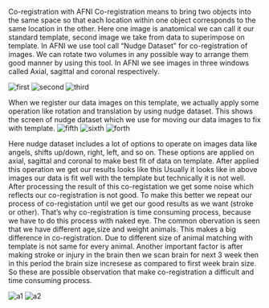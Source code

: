Co-registration with AFNI
Co-registration means to bring two objects into the same space so that each location within one object corresponds to the same location in the other. Here one image is anatomical we can call it our standard template, second image we take from data to superimpose on template. In AFNI we use tool call “Nudge Dataset” for co-registration of images. We can rotate two volumes in any possible way to arrange them good manner by using this tool.
In AFNI we see images in three windows called Axial, sagittal and coronal respectively. 

![first](https://user-images.githubusercontent.com/97203740/148406796-1d4d9a61-7828-4d98-ae4d-508a591c967f.jpg) ![second](https://user-images.githubusercontent.com/97203740/148406812-d9cc39ba-a004-4f49-b231-59933bed8475.jpg) ![third](https://user-images.githubusercontent.com/97203740/148406830-c1dea405-ec91-4703-8a4a-3c9a8ca0b1c0.jpg)

When we register our data images on this template, we actually apply some operation like rotation and translation by using nudge dataset.
This shows the screen of nudge dataset which we use for moving our data images to fix with template. 
![fifth](https://user-images.githubusercontent.com/97203740/148408104-d48c4081-b02b-4c73-8263-5144bda77a2a.jpg)
![sixth](https://user-images.githubusercontent.com/97203740/148408116-a5c5f5ba-ee7d-4e80-ae77-5c84dcf45d2a.jpg)
![forth](https://user-images.githubusercontent.com/97203740/148408081-097b19db-047b-43c7-b31a-f59b3220c523.jpg)

Here nudge dataset includes a lot of options to operate on images data like angels, shifts up/down, right, left, and so on. These options are applied on axial, sagittal and coronal to make best fit of data on template. After applied this operation we get our results looks like this
Usually it looks like in above images our data is fit well with the template but technically it is not well. After processing the result of this co-registation we get some noise which reflects our co-registration is not good. To make this better we repeat our process of co-registation until we get our good results as we want (stroke or other). That’s why co-registration is time consuming process, because we have to do this process with naked eye.
The common obervation is seen that we have different age,size and weight animals. This makes a big difference in co-registration. Due to different size of animal matching with template is not same for every animal. Another important factor is after making stroke or injury in the brain then we scan brain for next 3 week then in this period the brain size incresese as compared to first week brain size. So these are possible observation that make co-registration a difficult and time consuming process.


   ![a1](https://user-images.githubusercontent.com/97203740/148408321-60c6c04d-e59e-4b7a-a37e-924277e58e78.jpg) ![a2](https://user-images.githubusercontent.com/97203740/148408341-564dacf1-f25c-497a-a3fa-f4557f580d1b.jpg)
